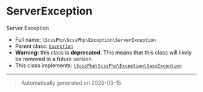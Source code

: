 
# ServerException

Server Exception



* Full name: `\ScssPhp\ScssPhp\Exception\ServerException`
* Parent class: [`Exception`](../../../Exception.md)
* **Warning:** this class is **deprecated**. This means that this class will likely be removed in a future version.
* This class implements:
[`\ScssPhp\ScssPhp\Exception\SassException`](./SassException.md)






***
> Automatically generated on 2025-03-15
